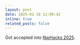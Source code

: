 ```yaml
---
layout: post
date: 2025-01-10 12:09:42
inline: true
related_posts: false
---
```


Got accepted into <a href ="https://portal.nwplus.io/">NwHacks 2025</a>.
